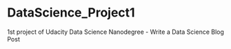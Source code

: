 # DataScience_Project1
1st project of Udacity Data Science Nanodegree - Write a Data Science Blog Post
